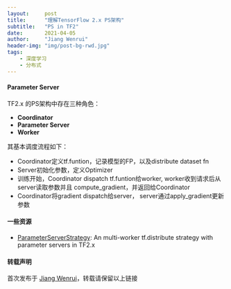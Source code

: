 ```yaml
---
layout:     post
title:      "理解TensorFlow 2.x PS架构"
subtitle:   "PS in TF2"
date:       2021-04-05
author:     "Jiang Wenrui"
header-img: "img/post-bg-rwd.jpg"
tags:
    - 深度学习
    - 分布式
---
```


#### Parameter Server

TF2.x 的PS架构中存在三种角色：
* **Coordinator**
* **Parameter Server**
* **Worker**

其基本调度流程如下：
* Coordinator定义tf.funtion，记录模型的FP，以及distribute dataset fn
* Server初始化参数，定义Optimizer
* 训练开始，Coordinator dispatch tf.funtion给worker, worker收到请求后从server读取参数并且 compute_gradient，并返回给Coordinator
* Coordinator将gradient dispatch给server， server通过apply_gradient更新参数




#### 一些资源


* [ParameterServerStrategy](https://www.tensorflow.org/api_docs/python/tf/distribute/experimental/ParameterServerStrategy): An multi-worker tf.distribute strategy with parameter servers in TF2.x


#### 转载声明

首次发布于 [Jiang Wenrui](http://wenruij.github.io)，转载请保留以上链接
